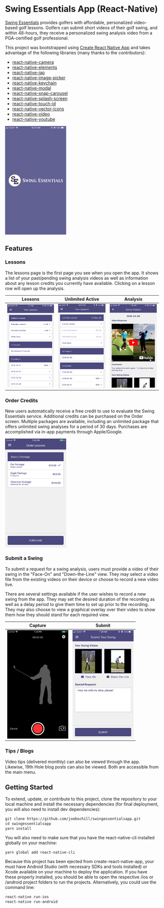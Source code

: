 # Swing Essentials App (React-Native)
[Swing Essentials](https://www.swingessentials.com) provides golfers with affordable, personalized video-based golf lessons. Golfers can submit short videos of their golf swing, and within 48-hours, they receive a personalized swing analysis video from a PGA-certified golf professional.



This project was bootstrapped using [Create React Native App](https://github.com/react-community/create-react-native-app) and takes advantage of the following libraries (many thanks to the contributors):
* [react-native-camera](https://github.com/react-native-community/react-native-camera)
* [react-native-elements](https://github.com/react-native-training/react-native-elements)
* [react-native-iap](https://github.com/dooboolab/react-native-iap)
* [react-native-image-picker](https://github.com/react-community/react-native-image-picker)
* [react-native-keychain](https://github.com/oblador/react-native-keychain)
* [react-native-modal](https://github.com/react-native-community/react-native-modal)
* [react-native-snap-carousel](https://github.com/archriss/react-native-snap-carousel)
* [react-native-splash-screen](https://github.com/crazycodeboy/react-native-splash-screen)
* [react-native-touch-id](https://github.com/naoufal/react-native-touch-id)
* [react-native-vector-icons](https://github.com/oblador/react-native-vector-icons)
* [react-native-video](https://github.com/react-native-community/react-native-video)
* [react-native-youtube](https://github.com/inProgress-team/react-native-youtube)

<img width="200" alt="Splash Screen" src="assets/splash.jpg">

## Features
### Lessons
The lessons page is the first page you see when you open the app. It shows a list of your past/pending swing analysis videos as well as information about any lesson credits you currently have available. Clicking on a lesson row will open up the analysis.

Lessons | Unlimited Active | Analysis
---- | ---- | ----
<img width="200" alt="Lessons" src="assets/lessons.PNG"> | <img width="200" alt="Lessons Unlimited" src="assets/lessons_unlimited.PNG"> | <img width="200" alt="Swing Analysis" src="assets/lesson_response.PNG">


### Order Credits
New users automatically receive a free credit to use to evaluate the Swing Essentials service. Additional credits can be purchased on the Order screen. Multiple packages are available, including an unlimited package that offers unlimited swing analyses for a period of 30 days. Purchases are accomplished via in-app payments through Apple/Google.

<img width="200" alt="Purchase" src="assets/purchase.PNG">


### Submit a Swing
To submit a request for a swing analysis, users must provide a video of their swing in the "Face-On" and "Down-the-Line" view. They may select a video file from the existing videos on their device or choose to record a new video live.

There are several settings available if the user wishes to record a new swing from the app. They may set the desired duration of the recording as well as a delay period to give them time to set up prior to the recording. They may also choose to view a graphical overlay over their video to show them how they should stand for each required view.

Capture | Submit
---- | ----
<img width="200" alt="Record Swing" src="assets/capture.PNG"> | <img width="200" alt="Submit Swing" src="assets/lesson_request.PNG">

### Tips / Blogs
Video tips (delivered monthly) can also be viewed through the app. Likewise, 19th Hole blog posts can also be viewed. Both are accessible from the main menu.

## Getting Started
To extend, update, or contribute to this project, clone the repository to your local machine and install the necessary dependencies (for final deployment, you will also need to install dev dependencies):

````
git clone https://github.com/joebochill/swingessentialsapp.git
cd swingessentialsapp
yarn install
````

You will also need to make sure that you have the react-native-cli installed globally on your machine:

````
yarn global add react-native-cli
````

Because this project has been ejected from create-react-native-app, your must have Android Studio (with necessary SDKs and tools installed) or Xcode available on your machine to deploy the application. If you have these properly installed, you should be able to open the respective /ios or /android project folders to run the projects. Alternatively, you could use the command line:

````
react-native run-ios
react-native run-android
````